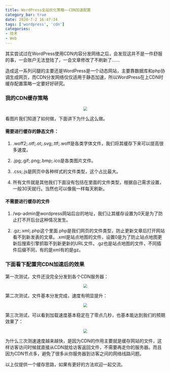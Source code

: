 ```yaml
---
title: WordPress全站优化策略——CDN加速配置
category_bar: true
date: 2020-7-2 16:47:34
tags: ['wordpress', 'cdn']
categories:
- 技术
- Web
---
```


其实尝试过在WordPress使用CDN内容分发网络之后，会发现这并不是一件舒服的事，一会账户无法登陆了，一会文章修改了不刷新了......

造成这一系列问腿的主要还是WordPress是一个动态网站，主要靠数据库和php协调生成网页，而CDN分发网络仅仅适用于静态加速，所以WordPress在上CDN时缓存配置策略一定要好好研究。

### 我的CDN缓存策略

<div align=center><img src="https://wpcos-1300629776.cos.ap-chengdu.myqcloud.com/Picture/wp/article/202007/wp_cdn/cdn.png" style="zoom:80%;" /></div>

看图片我们知道了如何做，下面讲下为什么这么做。

#### 需要进行缓存的静态文件：

1. .woff2;.otf;.ot;.svg;.ttf;.woff是各类字体文件，我们将其缓存下来可以提高很多速度。

2. .jpg;.gif;.png;.bmp;.ico是各类图片文件。
3. .css;.js是网页中各种样式的文件类型，这个占比最大。

4. 所有文件就是其他我们下面没有包括在里面的文件类型，根据自己需求设置，一般30天就行。当然也可以像我一样每天刷新。

#### 不需要进行缓存的文件

1. /wp-admin是wordpress网站后台的地址，我们让其缓存设置为0天是为了防止打不开后台这种情况发生。

2. .gz;.xml;.php这个里面.php是我们网页的文件类型，防止更新文章后打开网站看不到新发表的文章。.xml是站点地图的文件，设置0是为了防止站点地图更新后搜索引擎抓取不到新更新的URL文件。.gz也是站点地图的文件，不同插件后缀不同，有的是xml有的是gz。

### 下面看下配置完CDN加速后的效果

第一次测试，文件还没完全分发到各个CDN服务器：

<div align=center><img src="https://wpcos-1300629776.cos.ap-chengdu.myqcloud.com/Picture/wp/article/202007/wp_cdn/test1.png" style="zoom:80%;" /></div>

第二次测试，文件基本分发完成，速度有明显提升：

<div align=center><img src="https://wpcos-1300629776.cos.ap-chengdu.myqcloud.com/Picture/wp/article/202007/wp_cdn/test2.png" style="zoom:80%;" /></div>

第三次测试，可以看到加载速度基本稳定在了零点几秒，也基本能达到我们的预期效果了：

<div align=center><img src="https://wpcos-1300629776.cos.ap-chengdu.myqcloud.com/Picture/wp/article/202007/wp_cdn/test3.png" style="zoom:80%;" /></div>



为什么三次测速速度越来越快，是因为CDN的作用主要就是缓存网站的文件，这样访客访问时候就直接从CDN就给访客返回文件，不需要再走你的服务器。而且因为CDN节点多，避免了很多从你服务器到访客之间的网络线路问题。

以上仅提供一个缓存思路，如果有更好的方法欢迎一起交流。